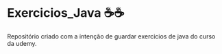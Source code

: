# Exercicios_Java ☕☕
Repositório criado com a intenção de guardar exercicios de java do curso da udemy.
